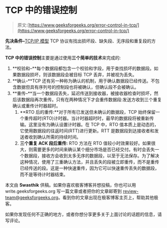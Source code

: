 # TCP 中的错误控制

> 原文:[https://www.geeksforgeeks.org/error-control-in-tcp/](https://www.geeksforgeeks.org/error-control-in-tcp/)

**先决条件–**[TCP/IP 模型](https://www.geeksforgeeks.org/computer-network-tcpip-model/)
TCP 协议有找出损坏段、缺失段、无序段和重复段的方法。

**TCP 中的错误控制**主要是通过使用**三个简单的技术**来完成的:

1.  **校验和–**每个数据段都包含一个校验和字段，用于查找损坏的数据段。如果数据段损坏，则该数据段会被目标 TCP 丢弃，并被视为丢失。
2.  **确认–**TCP 还有另一种称为确认的机制，用于确认数据段已经传送。不包含数据但具有序列号的控制段也将被确认，但确认段不会被确认。
3.  **重传–**当一个数据段丢失，延迟传送到接收器，被接收器检查时损坏，然后该数据段再次重传。只有在两种情况下才会重传数据段:发送方收到三个重复确认或重传计时器超时。
    1.  **RTO 后的重传:**对于所有已发送但未确认的数据段，TCP 始终保留一个重传超时(RTO)计时器。当计时器超时时，最早的数据段将被重新传输。这里没有为确认设置计时器。在 TCP 中，RTO 值本质上是动态的，它使用数据段的往返时间(RTT)进行更新。RTT 是数据段到达接收者和发送者收到确认所需的持续时间。
    2.  **三个重复 ACK 段后重传:** RTO 方法在 RTO 值较小时效果较好。如果很大，则需要更多的时间来确认某个细分市场是否已经交付。有时会丢失一个数据段，接收方会收到太多无序的数据段，以至于无法保存。为了解决这种情况，使用了三重确认方法，并且丢失的段被立即重传，而不是重传已经传送的段。这是一种快速重传，因为它可以快速重传丢失的数据段，而不是等待计时器结束。

本文由 **Swasthik** 供稿。如果你喜欢极客博客并想投稿，你也可以用 write.geeksforgeeks.org 写一篇文章或者把你的文章邮寄到 review-team@geeksforgeeks.org。看到你的文章出现在极客博客主页上，帮助其他极客。

如果你发现任何不正确的地方，或者你想分享更多关于上面讨论的话题的信息，请写评论。